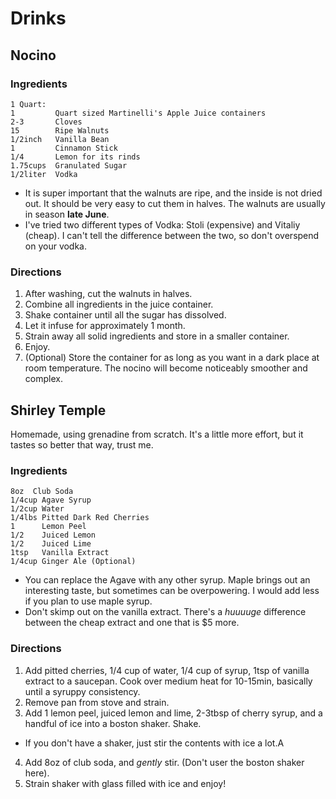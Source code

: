 # Drinks
## Nocino
### Ingredients
```
1 Quart:
1         Quart sized Martinelli's Apple Juice containers
2-3       Cloves
15        Ripe Walnuts
1/2inch   Vanilla Bean
1         Cinnamon Stick
1/4       Lemon for its rinds
1.75cups  Granulated Sugar
1/2liter  Vodka
```
- It is super important that the walnuts are ripe, and the inside is not dried out. It should be very easy to cut them in halves. The walnuts are usually in season **late June**.
- I've tried two different types of Vodka: Stoli (expensive) and Vitaliy (cheap). I can't tell the difference between the two, so don't overspend on your vodka.

### Directions
1. After washing, cut the walnuts in halves.
2. Combine all ingredients in the juice container.
3. Shake container until all the sugar has dissolved.
4. Let it infuse for approximately 1 month.
5. Strain away all solid ingredients and store in a smaller container.
6. Enjoy.
7. (Optional) Store the container for as long as you want in a dark place at room temperature. The nocino will become noticeably smoother and complex.

## Shirley Temple
Homemade, using grenadine from scratch. It's a little more effort, but it tastes so better that way, trust me.
### Ingredients
```
8oz  Club Soda
1/4cup Agave Syrup
1/2cup Water
1/4lbs Pitted Dark Red Cherries
1      Lemon Peel
1/2    Juiced Lemon
1/2    Juiced Lime
1tsp   Vanilla Extract
1/4cup Ginger Ale (Optional)

```
- You can replace the Agave with any other syrup. Maple brings out an interesting taste, but sometimes can be overpowering. I would add less if you plan to use maple syrup.
- Don't skimp out on the vanilla extract. There's a *huuuuge* difference between the cheap extract and one that is $5 more.

### Directions
1. Add pitted cherries, 1/4 cup of water, 1/4 cup of syrup, 1tsp of vanilla extract to a saucepan. Cook over medium heat for 10-15min, basically until a syruppy consistency.
2. Remove pan from stove and strain.
3. Add 1 lemon peel, juiced lemon and lime, 2-3tbsp of cherry syrup, and a handful of ice into a boston shaker. Shake.
  - If you don't have a shaker, just stir the contents with ice a lot.A
4. Add 8oz of club soda, and *gently* stir. (Don't user the boston shaker here).
5. Strain shaker with glass filled with ice and enjoy!




